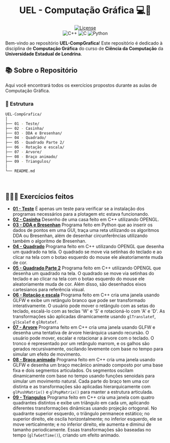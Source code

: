 <div align="center">
  <h1>UEL - Computação Gráfica 💻🎨</h1>
  
 <a href="" target="_blank">![License](https://img.shields.io/badge/license-MIT-blue.svg)</a><br>
 ![C++](https://img.shields.io/badge/C%2B%2B-Green)
 ![C](https://img.shields.io/badge/C-grey)
 ![Python](https://img.shields.io/badge/Python-3.8%2B-magenta.svg)
</div>

Bem-vindo ao repositório **UEL-CompGrafica**! Este repositório é dedicado à disciplina de **Computação Gráfica** do curso de **Ciência da Computação** da **Universidade Estadual de Londrina**.<br>

## 📚 Sobre o Repositório

Aqui você encontrará todos os exercícios propostos durante as aulas de Computação Gráfica.<br>

### 📂 Estrutura
```bash
UEL-CompGrafica/
│
├── 01 - Teste/
├── 02 - Casinha/
├── 03 - DDA e Bresenhan/
├── 04 - Quadrado/
├── 05 - Quadrado Parte 2/
├── 06 - Rotação e escala/
├── 07 - Arvore/
├── 08 - Braço animado/
├── 09 - Triangulos/
│
└── README.md    
```

<br>

## 👨🏻‍💻 Exercícios feitos

- **[01 - Teste](https://github.com/LuccaGiovane/UEL-CompGrafica/tree/main/01%20-%20Teste)** É apenas um teste para verificar se a instalação dos programas necessários para a plotagem etc estava funcionando. <br>
- **[02 - Casinha](https://github.com/LuccaGiovane/UEL-CompGrafica/tree/main/02%20-%20Casinha)** Desenho de uma casa feito em C++ utilizando OPENGL.<br>
- **[03 - DDA e Bresenhan](https://github.com/LuccaGiovane/UEL-CompGrafica/tree/main/03%20-%20DDA%20e%20Bresenham)** Programa feito em Python que ao inserir os dados de pontos em uma GUI, traça uma reta utilizando os algoritmos DDA ou Bresenhan, além de desenhar circunferências utilizando também o algoritmo de Bresenhan.<br>
- **[04 - Quadrado](https://github.com/LuccaGiovane/UEL-CompGrafica/tree/main/04%20-%20Quadrado)** Programa feito em C++ utilizando OPENGL que desenha um quadrado na tela. O quadrado se move via setinhas do teclado e ao clicar na tela com o botao esquerdo do mouse ele aleatoriamente muda de cor.
- **[05 - Quadrado Parte 2](https://github.com/LuccaGiovane/UEL-CompGrafica/blob/main/05%20-%20Quadrado%20parte%202/src/main.cpp)** Programa feito em C++ utilizando OPENGL que desenha um quadrado na tela. O quadrado se move via setinhas do teclado e ao clicar na tela com o botao esquerdo do mouse ele aleatoriamente muda de cor. Além disso, são desenhados eixos cartesianos para referência visual.
- **[06 - Rotação e escala](https://github.com/LuccaGiovane/UEL-CompGrafica/tree/main/06%20-%20Rota%C3%A7%C3%A3o%20e%20escala)** Programa feito em C++ cria uma janela usando GLFW e exibe um retângulo branco que pode ser transformado interativamente. O usuário pode mover o retângulo com as setas do teclado, escalá-lo com as teclas 'W' e 'S' e rotacioná-lo com 'A' e 'D'. As transformações são aplicadas dinamicamente usando `glTranslatef`, `glScalef` e `glRotatef`.
- **[07 - Arvore](https://github.com/LuccaGiovane/UEL-CompGrafica/tree/main/07%20-%20Arvore)** Programa feito em C++ cria uma janela usando GLFW e desenha uma tentativa de árvore hierárquica usando recursão. O usuário pode mover, escalar e rotacionar a árvore com o teclado. O tronco é representado por um retângulo marrom, e os galhos são gerados recursivamente, oscilando levemente com base no tempo para simular um efeito de movimento.
- **[08 - Braço animado](https://github.com/LuccaGiovane/UEL-CompGrafica/blob/main/08%20-%20Bra%C3%A7o%20animado/src/main.cpp)** Programa feito em C++ cria uma janela usando GLFW e desenha um braço mecânico animado composto por uma base fixa e dois segmentos articulados. Os segmentos oscilam dinamicamente com base no tempo usando funções senoidais para simular um movimento natural. Cada parte do braço tem uma cor distinta e as transformações são aplicadas hierarquicamente com `glPushMatrix()` e `glPopMatrix()` para manter a estrutura articulada.
- **[09 - Triangulos](https://github.com/LuccaGiovane/UEL-CompGrafica/blob/main/09%20-%20Triangulos/src/main.cpp)** Programa feito em C++ cria uma janela com quatro quadrantes distintos e exibe um triângulo em cada um, aplicando diferentes transformações dinâmicas usando projeção ortogonal. No quadrante superior esquerdo, o triângulo permanece estático; no superior direito, ele oscila horizontalmente; no inferior esquerdo, ele se move verticalmente; e no inferior direito, ele aumenta e diminui de tamanho periodicamente. Essas transformações são baseadas no tempo (`glfwGetTime()`), criando um efeito animado.
